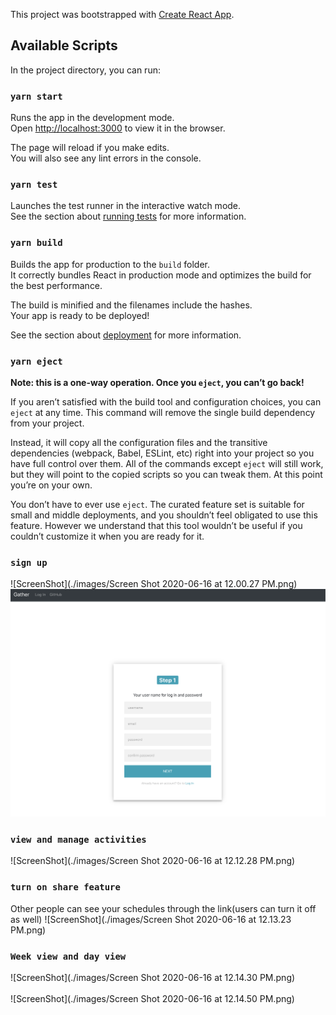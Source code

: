 This project was bootstrapped with [Create React App](https://github.com/facebook/create-react-app).

## Available Scripts

In the project directory, you can run:

### `yarn start`

Runs the app in the development mode.<br />
Open [http://localhost:3000](http://localhost:3000) to view it in the browser.

The page will reload if you make edits.<br />
You will also see any lint errors in the console.

### `yarn test`

Launches the test runner in the interactive watch mode.<br />
See the section about [running tests](https://facebook.github.io/create-react-app/docs/running-tests) for more information.

### `yarn build`

Builds the app for production to the `build` folder.<br />
It correctly bundles React in production mode and optimizes the build for the best performance.

The build is minified and the filenames include the hashes.<br />
Your app is ready to be deployed!

See the section about [deployment](https://facebook.github.io/create-react-app/docs/deployment) for more information.

### `yarn eject`

**Note: this is a one-way operation. Once you `eject`, you can’t go back!**

If you aren’t satisfied with the build tool and configuration choices, you can `eject` at any time. This command will remove the single build dependency from your project.

Instead, it will copy all the configuration files and the transitive dependencies (webpack, Babel, ESLint, etc) right into your project so you have full control over them. All of the commands except `eject` will still work, but they will point to the copied scripts so you can tweak them. At this point you’re on your own.

You don’t have to ever use `eject`. The curated feature set is suitable for small and middle deployments, and you shouldn’t feel obligated to use this feature. However we understand that this tool wouldn’t be useful if you couldn’t customize it when you are ready for it.

### `sign up`
![ScreenShot](./images/Screen Shot 2020-06-16 at 12.00.27 PM.png)
<img src="./images/Screen Shot 2020-06-16 at 12.00.27 PM.png" />

### `view and manage activities`
![ScreenShot](./images/Screen Shot 2020-06-16 at 12.12.28 PM.png)

### `turn on share feature`
Other people can see your schedules through the link(users can turn it off as well)
![ScreenShot](./images/Screen Shot 2020-06-16 at 12.13.23 PM.png)

### `Week view and day view`
![ScreenShot](./images/Screen Shot 2020-06-16 at 12.14.30 PM.png) <br /> <br />
![ScreenShot](./images/Screen Shot 2020-06-16 at 12.14.50 PM.png)


